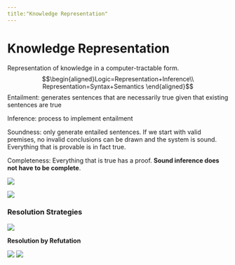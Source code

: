 ```yaml
---
title:"Knowledge Representation"
---
```

# Knowledge Representation
Representation of knowledge in a computer-tractable form.
$$\begin{aligned}Logic=Representation+Inference\\ Representation=Syntax+Semantics \end{aligned}$$
Entailment: generates sentences that are necessarily true given that existing sentences are true

Inference: process to implement entailment

Soundness: only generate entailed sentences. If we start with valid premises, no invalid conclusions can be drawn and the system is sound. Everything that is provable is in fact true. 

Completeness: Everything that is true has a proof. __Sound inference does not have to be complete__.

![](https://i.imgur.com/2W1p0tF.png)

![](https://i.imgur.com/1NLoTi8.png)

### Resolution Strategies
![](https://i.imgur.com/jAOvdCc.png)

__Resolution by Refutation__

![](https://i.imgur.com/0gquUHg.png)
![](https://i.imgur.com/65qwq8t.png)
